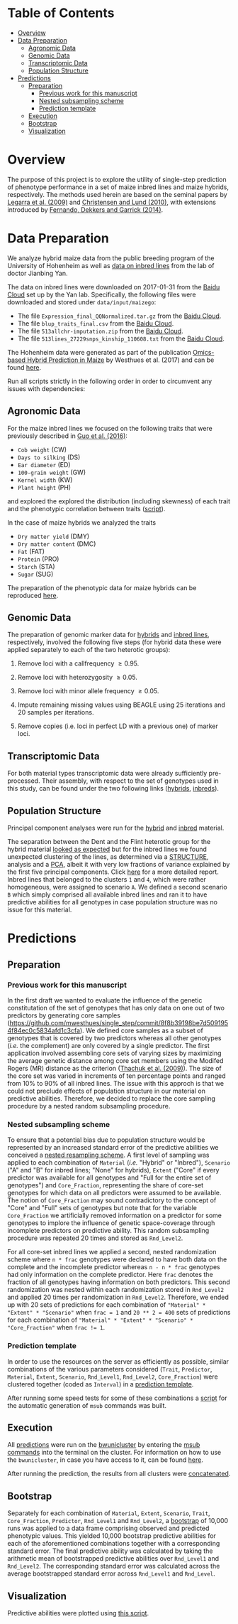 # Table of Contents
<!-- vim-markdown-toc GFM -->
* [Overview](#overview)
* [Data Preparation](#data-preparation)
	* [Agronomic Data](#agronomic-data)
	* [Genomic Data](#genomic-data)
	* [Transcriptomic Data](#transcriptomic-data)
	* [Population Structure](#population-structure)
* [Predictions](#predictions)
	* [Preparation](#preparation)
		* [Previous work for this manuscript](#previous-work-for-this-manuscript)
		* [Nested subsampling scheme](#nested-subsampling-scheme)
		* [Prediction template](#prediction-template)
	* [Execution](#execution)
	* [Bootstrap](#bootstrap)
	* [Visualization](#visualization)

<!-- vim-markdown-toc -->



# Overview
The purpose of this project is to explore the utility of single-step prediction
of phenotype performance in a set of maize inbred lines and maize hybrids,
respectively.
The methods used herein are based on the seminal papers by [Legarra et al. (2009)](http://www.sciencedirect.com/science/article/pii/S0022030209707933)
and [Christensen and Lund (2010)](https://gsejournal.biomedcentral.com/articles/10.1186/1297-9686-42-2), with extensions introduced by
[Fernando, Dekkers and Garrick (2014)](https://gsejournal.biomedcentral.com/articles/10.1186/1297-9686-46-50).






# Data Preparation
We analyze hybrid maize data from the public breeding program of the University
of Hohenheim as well as [data on inbred lines](http://www.maizego.org/Resources.html) from the lab of doctor Jianbing Yan.

The data on inbred lines were downloaded on 2017-01-31 from the [Baidu Cloud](https://pan.baidu.com/s/1eQH3hfW#list/path=%2F)
set up by the Yan lab. Specifically, the following files were downloaded and
stored under `data/input/maizego`:

*   The file `Expression_final_QQNormalized.tar.gz` from the [Baidu
    Cloud](https://pan.baidu.com/s/1eQH3hfW#list/path=%2FMaizeGo%20Resources%2FTranscriptomic&parentPath=%2F).
*   The file `blup_traits_final.csv` from the [Baidu
    Cloud](https://pan.baidu.com/s/1eQH3hfW#list/path=%2FMaizeGo%20Resources%2FPhenotype%2FAgronomic&parentPath=%2F).
*   The file `513allchr-imputation.zip` from the [Baidu
    Cloud](https://pan.baidu.com/s/1eQH3hfW#list/path=%2FMaizeGo%20Resources%2FGenotype%2FSNPs_513lines_0.55M_MAF0.05&parentPath=%2F).
*   The file `513lines_27229snps_kinship_110608.txt` from the [Baidu
    Cloud](https://pan.baidu.com/s/1eQH3hfW#list/path=%2FMaizeGo%20Resources%2FGenotype&parentPath=%2F).

The Hohenheim data were generated as part of the publication
[Omics-based Hybrid Prediction in Maize](https://link.springer.com/article/10.1007%2Fs00122-017-2934-0) by Westhues et al. (2017) and can be
found [here](data/processed/).


Run all scripts strictly in the following order in order to circumvent any
issues with dependencies:

## Agronomic Data
For the maize inbred lines we focused on the following traits that were
previously described in [Guo et al. (2016)](https://link.springer.com/article/10.1007/s00122-016-2780-5):

*   `Cob weight` (CW)
*   `Days to silking` (DS)
*   `Ear diameter` (ED)
*   `100-grain weight` (GW)
*   `Kernel width` (KW)
*   `Plant height` (PH)

and explored the explored the distribution (including skewness) of each trait
and the phenotypic correlation between traits ([script](analysis/maizego_agronomic_data.R)).

In the case of maize hybrids we analyzed the traits

*   `Dry matter yield` (DMY)
*   `Dry matter content` (DMC)
*   `Fat` (FAT)
*   `Protein` (PRO)
*   `Starch` (STA)
*   `Sugar` (SUG)

The preparation of the phenotypic data for maize hybrids can be reproduced
[here](analysis/uhoh_data_preparation.R).


## Genomic Data
The preparation of genomic marker data for [hybrids](analysis/uhoh_snp_imputation.R)
and [inbred lines](analysis/maizego_snp_imputation.R), respectively, involved
the following five steps (for hybrid data these were applied separately to each
of the two heterotic groups):

1.   Remove loci with a callfrequency $\geq 0.95$.

2.   Remove loci with heterozygosity $\geq 0.05$.

3.   Remove loci with minor allele frequency $\geq 0.05$.

4.   Impute remaining missing values using BEAGLE using 25 iterations and 20
     samples per iterations.

5.   Remove copies (i.e. loci in perfect LD with a previous one) of marker
     loci.


## Transcriptomic Data
For both material types transcriptomic data were already sufficiently
pre-processed.
Their assembly, with respect to the set of genotypes used in this study, can
be found under the two following links
([hybrids](analysis/uhoh_data_preparation.R), [inbreds](analysis/maizego_gene_expression.R)).




## Population Structure
Principal component analyses were run for the [hybrid](analysis/pca.R) and
[inbred](analysis/maizego_snp_analyses.R) material.

The separation between the Dent and the Flint heterotic group for the hybrid
material [looked as expected](analysis/pca.R) but for the inbred lines we
found unexpected clustering of the lines, as determined via a [STRUCTURE](analysis/maizego_structure.R),
analysis and a [PCA](analysis/maizego_snp_anlyses.R), albeit it with very low
fractions of variance explained by the first five principal components.
Click [here](reports/select_subpopulation.Rmd) for a more detailed report.
Inbred lines that belonged to the clusters `1` and `4`, which were rather
homogeneous, were assigned to scenario `A`.
We defined a second scenario `B` which simply comprised all available inbred
lines and ran it to have predictive abilities for all genotypes in case
population structure was no issue for this material.





# Predictions
## Preparation
### Previous work for this manuscript
In the first draft we wanted to evaluate the influence of the genetic
constitutation of the set of genotypes that has only data on one out of two
predictors by generating core samples  (https://github.com/mwesthues/single_step/commit/8f8b39198be7d5091954f84ec0c5834afd1c3cfa).
We defined core samples as a subset of genotypes that is covered by two
predictors whereas all other genotypes (*i.e.* the complement) are only covered
by a single predictor.
The first application involved assembling core sets of varying sizes by
maximizing the average genetic distance among core set members using the
Modifed Rogers (MR) distance as the criterion ([Thachuk et al. (2009)](https://bmcbioinformatics.biomedcentral.com/articles/10.1186/1471-2105-10-243)).
The size of the core set was varied in increments of ten percentage points and
ranged from 10% to 90% of all inbred lines.
The issue with this approch is that we could not preclude effects of population
structure in our material on predictive abilities.
Therefore, we decided to replace the core sampling procedure by a nested random
subsampling procedure.



### Nested subsampling scheme
To ensure that a potential bias due to population structure would be
represented by an increased standard error of the predictive abilities we
conceived a [nested resampling scheme](analysis/prepare_subsamples.R).
A first level of sampling was applied to each combination of `Material` (*i.e.*
"Hybrid" or "Inbred"), `Scenario` ("A" and "B" for inbred lines; "None" for
hybrids), `Extent` ("Core" if every predictor was available for all genotypes
and "Full for the entire set of genotypes") and `Core_Fraction`, representing
the share of core-set genotypes for which data on all predictors were assumed
to be available.
The notion of `Core_Fraction` may sound contradictory to the concept of "Core"
and "Full" sets of genotypes but note that for the variable `Core_Fraction` we
artificially removed information on a predictor for some genotypes to implore
the influence of genetic space-coverage through incomplete predictors on
predictive ability.
This random subsampling procedure was repeated 20 times and stored as
`Rnd_Level2`.

For all core-set inbred lines we applied a second, nested randomization scheme
where `n * frac` genotypes were declared to have both data on the complete and
the incomplete predictor whereas `n - n * frac` genotypes had only information
on the complete predictor.
Here `frac` denotes the fraction of all genotypes having information on both
predictors.
This second randomization was nested within each randomization stored in
`Rnd_Level2` and applied 20 times per randomization in `Rnd_Level2`.
Therefore, we ended up with 20 sets of predictions for each combination of
`"Material" * "Extent" * "Scenario"` when `frac = 1` and `20 ** 2 = 400`
sets of predictions for each combination of `"Material" * "Extent" *
"Scenario" * "Core_Fraction"` when `frac != 1`.



### Prediction template
In order to use the resources on the server as efficiently as possible,
similar combinations of the various parameters considered (`Trait`,
`Predictor`, `Material`, `Extent`, `Scenario`, `Rnd_Level1`, `Rnd_Level2`,
`Core_Fraction`) were clustered together (coded as `Interval`) in a
[prediction template](analysis/prediction_template.R).

After running some speed tests for some of these combinations a
[script](analysis/automate_moab.R) for the automatic generation of `msub`
commands was built.



## Execution
All [predictions](analysis/prediction.R) were run on the [bwunicluster](https://www.bwhpc-c5.de/wiki/index.php/Category:BwUniCluster)
by entering the [msub commands](analysis/moab_commands.txt) into the terminal
on the cluster.
For information on how to use the `bwunicluster`, in case you have access to
it, can be found [here](https://mwesthues.github.io/bwunicluster.html).

After running the prediction, the results from all clusters were [concatenated](analysis/cat_predictions.R).


## Bootstrap
Separately for each combination of `Material`, `Extent`, `Scenario`, `Trait`,
`Core_Fraction`, `Predictor`, `Rnd_Level1` and `Rnd_Level2`, a
[bootstrap](analysis/bootstrap_predictions.R) of 10,000 runs was applied to
a data frame comprising observed and predicted phenotypic values.
This yielded 10,000 bootstrap predictive abilities for each of the
aforementioned combinations together with a corresponding standard error.
The final predictive ability was calculated by taking the arithmetic mean
of bootstrapped predictive abilities over `Rnd_Level1` and `Rnd_Level2`.
The corresponding standard error was calculated across the average bootstrapped
standard error across `Rnd_Level1` and `Rnd_Level`.


## Visualization
Predictive abilities were plotted using [this script](analysis/visualize_predictions.R).

